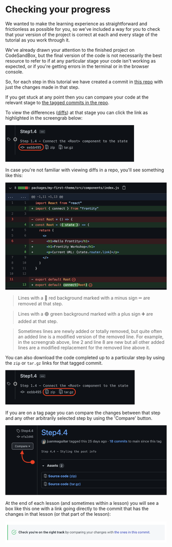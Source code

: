 # Checking your progress

We wanted to make the learning experience as straightforward and frictionless as possible for you, so we've included a way for you to check that your version of the project is correct at each and every stage of the tutorial as you work through it.

We've already drawn your attention to the finished project on CodeSandBox, but the final version of the code is not necessarily the best resource to refer to if at any particular stage your code isn't working as expected, or if you're getting errors in the terminal or in the browser console.

So, for each step in this tutorial we have created a commit in [this repo](https://github.com/frontity-demos/tutorial-hello-frontity) with just the changes made in that step.

If you get stuck at any point then you can compare your code at the relevant stage to [the tagged commits in the repo](https://github.com/frontity-demos/tutorial-hello-frontity/releases).

To view the differences ([diffs](https://en.wikipedia.org/wiki/Diff)) at that stage you can click the link as highlighted in the screengrab below:

<p>
  <img alt="A tagged commit on GitHub" src="./assets/part0img1.png">
</p>

In case you're not familiar with viewing diffs in a repo, you'll see something like this:

<p>
  <img alt="Viewing the diffs in a commit on GitHub" src="./assets/part0img2.png">
</p>

> Lines with a 🔴 red background marked with a minus sign ➖ are removed at that step.

> Lines with a 🟢 green background marked with a plus sign ➕ are added at that step.

> Sometimes lines are newly added or totally removed, but quite often an added line is a modified version of the removed line. For example, in the screengrab above, line 2 and line 8 are new but all other added lines are a modified replacement for the removed line above it.

You can also download the code completed up to a particular step by using the `zip` or `tar.gz` links for that tagged commit.

<p>
  <img alt="Download links for a tagged commit on GitHub" src="./assets/part0img3.png">
</p>

If you are on a tag page you can compare the changes between that step and any other arbitrarily selected step by using the 'Compare' button.

<p>
  <img alt="The 'Compare' button allows you to compare this step with any other" src="./assets/part0img4.png">
</p>

At the end of each lesson (and sometimes within a lesson) you will see a box like this one with a link going directly to the commit that has the changes in that lesson (or that part of the lesson):

<p>
  <img alt="Check your code at the end of each step." src="./assets/part0img5.png">
</p>
